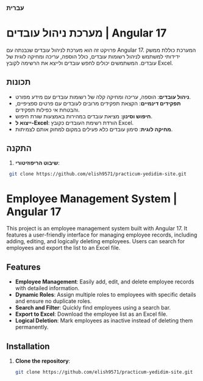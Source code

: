 
### עברית
# מערכת ניהול עובדים | Angular 17

פרויקט זה הוא מערכת לניהול עובדים שנבנתה עם Angular 17. המערכת כוללת ממשק ידידותי למשתמש לניהול רשומות עובדים, כולל הוספה, עריכה ומחיקה לוגית של עובדים. המשתמשים יכולים לחפש עובדים ולייצא את הרשימה לקובץ Excel.

## תכונות

- **ניהול עובדים**: הוספה, עריכה ומחיקה קלה של רשומות עובדים עם מידע מפורט.
- **תפקידים דינמיים**: הקצאת תפקידים מרובים לעובדים עם פרטים ספציפיים, והבטחת אי כפילות תפקידים.
- **חיפוש וסינון**: מציאת עובדים במהירות באמצעות שורת חיפוש.
- **ייצוא ל-Excel**: הורדת רשימת העובדים כקובץ Excel.
- **מחיקה לוגית**: סימון עובדים כלא פעילים במקום למחוק אותם לצמיתות.

## התקנה

1. **שיבוט הריפוזיטורי**:
  ```sh
   git clone https://github.com/elish9571/practicum-yedidim-site.git

   ```

# Employee Management System | Angular 17

This project is an employee management system built with Angular 17. It features a user-friendly interface for managing employee records, including adding, editing, and logically deleting employees. Users can search for employees and export the list to an Excel file.

## Features

- **Employee Management**: Easily add, edit, and delete employee records with detailed information.
- **Dynamic Roles**: Assign multiple roles to employees with specific details and ensure no duplicate roles.
- **Search and Filter**: Quickly find employees using a search bar.
- **Export to Excel**: Download the employee list as an Excel file.
- **Logical Deletion**: Mark employees as inactive instead of deleting them permanently.

## Installation

1. **Clone the repository**:
   ```sh
   git clone https://github.com/elish9571/practicum-yedidim-site.git

